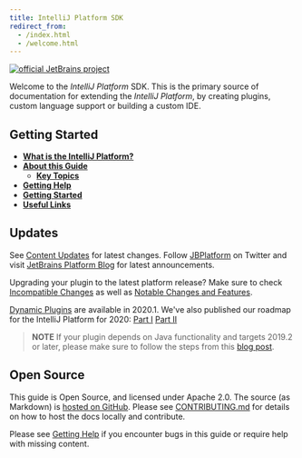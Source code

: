 ```yaml
---
title: IntelliJ Platform SDK
redirect_from:
  - /index.html
  - /welcome.html
---
```

<!-- Copyright 2000-2020 JetBrains s.r.o. and other contributors. Use of this source code is governed by the Apache 2.0 license that can be found in the LICENSE file. -->

[![official JetBrains project](https://jb.gg/badges/official-flat-square.svg)](https://confluence.jetbrains.com/display/ALL/JetBrains+on+GitHub)

Welcome to the _IntelliJ Platform_ SDK. This is the primary source of documentation for extending the _IntelliJ Platform_, by creating plugins, custom language support or building a custom IDE.

## Getting Started

* [**What is the IntelliJ Platform?**](intellij_platform.md)
* [**About this Guide**](about.md)
    * [**Key Topics**](key_topics.md)
* [**Getting Help**](getting_help.md)
* [**Getting Started**](/basics/getting_started.md)
* [**Useful Links**](/appendix/resources/useful_links.md)

## Updates
See [Content Updates](content_updates.md) for latest changes. Follow [JBPlatform](https://twitter.com/JBPlatform/) on Twitter and visit [JetBrains Platform Blog](https://blog.jetbrains.com/platform/) for latest announcements.

Upgrading your plugin to the latest platform release? Make sure to check [Incompatible Changes](/reference_guide/api_changes_list.md) as well as [Notable Changes and Features](/reference_guide/api_notable/api_notable.md). 

[Dynamic Plugins](/basics/plugin_structure/dynamic_plugins.md) are available in 2020.1. We've also published our roadmap for the IntelliJ Platform for 2020: [Part I](https://blog.jetbrains.com/idea/2019/12/intellij-platform-roadmap-for-2020/) [Part II](https://blog.jetbrains.com/idea/2020/01/intellij-based-ide-features-roadmap-for-2020/)

> **NOTE** If your plugin depends on Java functionality and targets 2019.2 or later, please make sure to follow the steps from this [blog post](https://blog.jetbrains.com/platform/2019/06/java-functionality-extracted-as-a-plugin/).

## Open Source
This guide is Open Source, and licensed under Apache 2.0. The source (as Markdown) is [hosted on GitHub](https://github.com/JetBrains/intellij-sdk-docs). 
Please see [CONTRIBUTING.md](/CONTRIBUTING.md) for details on how to host the docs locally and contribute.

Please see [Getting Help](getting_help.md) if you encounter bugs in this guide or require help with missing content. 
